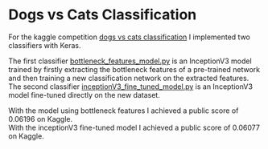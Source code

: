 # Dogs vs Cats Classification

For the kaggle competition [dogs vs cats classification](https://www.kaggle.com/c/dogs-vs-cats-redux-kernels-edition) 
I implemented two classifiers with Keras.

The first classifier [bottleneck_features_model.py](bottleneck_features_model.py) is an InceptionV3 model trained by firstly extracting 
the bottleneck features of a pre-trained network and then training a new classification network on the extracted features. <br />
The second classifier [inceptionV3_fine_tuned_model.py](inceptionV3_fine_tuned_model.py) is an InceptionV3 model fine-tuned directly on the 
new dataset.

With the model using bottleneck features I achieved a public score of 0.06196 on Kaggle. <br/>
With the inceptionV3 fine-tuned model I achieved a public score of 0.06077 on Kaggle.
